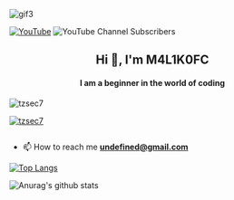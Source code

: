 ![gif3](https://github.com/TZSEC7/TZspam/assets/142743672/aa3b1d8b-591b-4311-bcd1-6335933ed5f3)

[![YouTube](https://img.shields.io/badge/YouTube-%23FF0000.svg?logo=YouTube&logoColor=white)](https://youtube.com/@TZSEEC7)
<img alt="YouTube Channel Subscribers" src="https://img.shields.io/youtube/channel/subscribers/UC8-vPy8ECJIhkadFR84aX2w">

<h2 align="center">Hi 👋, I'm M4L1K0FC</h2>
<h4 align="center">I am a beginner in the world of coding</h4>

<p align="left"> <img src="https://komarev.com/ghpvc/?username=tzsec7&label=Profile%20views&color=0e75b6&style=flat" alt="tzsec7" /> </p>

<p align="left"> <a href="https://github.com/ryo-ma/github-profile-trophy"><img src="https://github-profile-trophy.vercel.app/?username=tzsec7" alt="tzsec7" /></a> </p>

<p align="left"> <a href="https://twitter.com/" target="blank"><img src="https://img.shields.io/twitter/follow/?logo=twitter&style=for-the-badge" alt="" /></a> </p>

- 📫 How to reach me **undefined@gmail.com**


[![Top Langs](https://github-readme-stats.vercel.app/api/top-langs/?username=TZSEC7&layout=compact)](https://github.com/anuraghazra/github-readme-stats)

![Anurag's github stats](https://github-readme-stats.vercel.app/api?username=TZSEC7&count_private=true)
